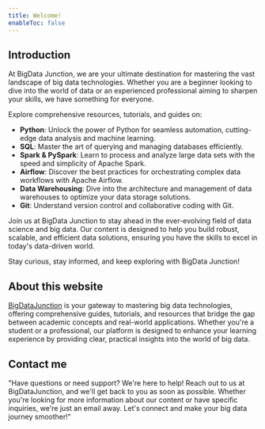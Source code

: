 ```yaml
---
title: Welcome!
enableToc: false
---
```


## Introduction

At BigData Junction, we are your ultimate destination for mastering the vast landscape of big data technologies. Whether you are a beginner looking to dive into the world of data or an experienced professional aiming to sharpen your skills, we have something for everyone.

Explore comprehensive resources, tutorials, and guides on:

- **Python**: Unlock the power of Python for seamless automation, cutting-edge data analysis and machine learning.
- **SQL**: Master the art of querying and managing databases efficiently.
- **Spark & PySpark**: Learn to process and analyze large data sets with the speed and simplicity of Apache Spark.
- **Airflow**: Discover the best practices for orchestrating complex data workflows with Apache Airflow.
- **Data Warehousing**: Dive into the architecture and management of data warehouses to optimize your data storage solutions.
- **Git**: Understand version control and collaborative coding with Git.

Join us at BigData Junction to stay ahead in the ever-evolving field of data science and big data. Our content is designed to help you build robust, scalable, and efficient data solutions, ensuring you have the skills to excel in today's data-driven world.

Stay curious, stay informed, and keep exploring with BigData Junction!

## About this website

[BigDataJunction](https://bigdatajunction.com/) is your gateway to mastering big data technologies, offering comprehensive guides, tutorials, and resources that bridge the gap between academic concepts and real-world applications. Whether you're a student or a professional, our platform is designed to enhance your learning experience by providing clear, practical insights into the world of big data.

## Contact me

"Have questions or need support? We're here to help! Reach out to us at BigDataJunction, and we'll get back to you as soon as possible. Whether you're looking for more information about our content or have specific inquiries, we're just an email away. Let's connect and make your big data journey smoother!"